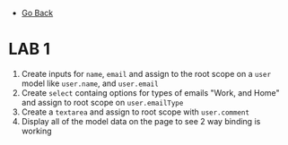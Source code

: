 * [Go Back](/)

# LAB 1

1. Create inputs for `name`, `email` and assign to the root scope on a `user` model like `user.name`, and `user.email`
2. Create `select` containg options for types of emails "Work, and Home" and assign to root scope on `user.emailType`
3. Create a `textarea` and assign to root scope with `user.comment`
4. Display all of the model data on the page to see 2 way binding is working